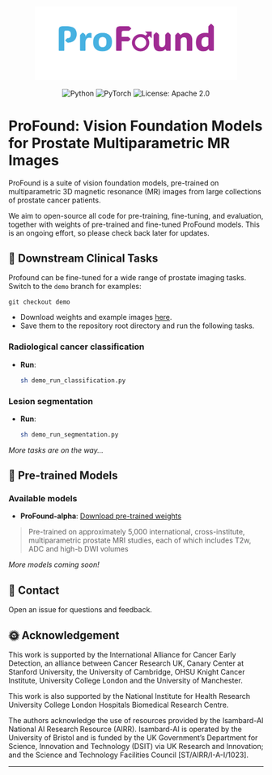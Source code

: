 <p align="center">
  <img src="./assets/profound_logo.png" alt="ProFound Logo" width="400"/>
</p>

<p align="center">
  <img src="https://img.shields.io/badge/Python-3.11-3776AB.svg?style=flat&logo=python&logoColor=white" alt="Python"/>
  <img src="https://img.shields.io/badge/PyTorch-EE4C2C?style=flat&logo=pytorch&logoColor=white" alt="PyTorch"/>
  <img src="https://img.shields.io/badge/License-Apache%202.0-blue.svg" alt="License: Apache 2.0"/>
</p>



# ProFound: Vision Foundation Models for Prostate Multiparametric MR Images
ProFound is a suite of vision foundation models, pre-trained on multiparametric 3D magnetic resonance (MR) images from large collections of prostate cancer patients. 

We aim to open-source all code for pre-training, fine-tuning, and evaluation, together with weights of pre-trained and fine-tuned ProFound models. This is an ongoing effort, so please check back later for updates.


## 🐣 Downstream Clinical Tasks
Profound can be fine-tuned for a wide range of prostate imaging tasks. Switch to the `demo` branch for examples:
```batch
git checkout demo
```

- Download weights and example images [here](https://liveuclac-my.sharepoint.com/:f:/g/personal/rmapyw0_ucl_ac_uk/ElyR-Bc7QqVAjhShIptm9K8BJsSb6QKKqJn0XolSEj0vgQ?e=MsrMCf).
- Save them to the repository root directory and run the following tasks.

### Radiological cancer classification
- **Run**:
  ```bash
  sh demo_run_classification.py
  ```
<!-- - **Example output:**  
  ![Cancer segmentation example](./assets/cancer_segmentation_example.png) -->

### Lesion segmentation
- **Run**:
  ```bash
  sh demo_run_segmentation.py
  ```
<!-- - **Example output:**  
  ![Gland segmentation example](./assets/anatomy_segmentation_example.png) -->

<!-- ### Cancer localisation
- **Download weights**: [fine-tuned weights](https://your-download-link-here.com)
- **Run**:
  ```bash
  python ./demo/localisation_pirads3.py
  ```
- **Example output**:  
  ![Gland segmentation example](./assets/localisation_pirads3_example.png) -->

*More tasks are on the way...*



## 🥚 Pre-trained Models

### Available models
- **ProFound-alpha**: [Download pre-trained weights](https://your-download-link-here.com)
> Pre-trained on approximately 5,000 international, cross-institute, multiparametric prostate MRI studies, each of which includes T2w, ADC and high-b DWI volumes

*More models coming soon!*



## 🤝 Contact
Open an issue for questions and feedback.




## 🌞 Acknowledgement
This work is supported by the International Alliance for Cancer Early Detection, an alliance between Cancer Research UK, Canary Center at Stanford University, the University of Cambridge, OHSU Knight Cancer Institute, University College London and the University of Manchester.

This work is also supported by the National Institute for Health Research University College London Hospitals Biomedical Research Centre.

The authors acknowledge the use of resources provided by the Isambard-AI National AI Research Resource (AIRR). Isambard-AI is operated by the University of Bristol and is funded by the UK Government’s Department for Science, Innovation and Technology (DSIT) via UK Research and Innovation; and the Science and Technology Facilities Council [ST/AIRR/I-A-I/1023].

---
